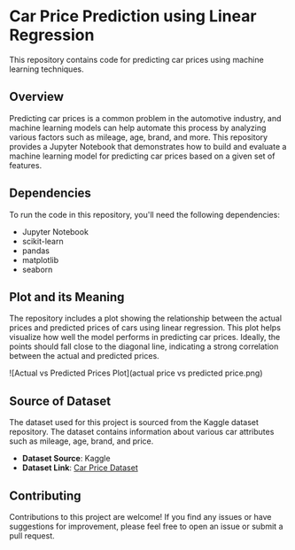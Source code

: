 # Car Price Prediction using Linear Regression

This repository contains code for predicting car prices using machine learning techniques.

## Overview

Predicting car prices is a common problem in the automotive industry, and machine learning models can help automate this process by analyzing various factors such as mileage, age, brand, and more. This repository provides a Jupyter Notebook that demonstrates how to build and evaluate a machine learning model for predicting car prices based on a given set of features.

## Dependencies

To run the code in this repository, you'll need the following dependencies:

- Jupyter Notebook
- scikit-learn
- pandas
- matplotlib
- seaborn

## Plot and its Meaning

The repository includes a plot showing the relationship between the actual prices and predicted prices of cars using linear regression. This plot helps visualize how well the model performs in predicting car prices. Ideally, the points should fall close to the diagonal line, indicating a strong correlation between the actual and predicted prices.

![Actual vs Predicted Prices Plot](actual price vs predicted price.png)

## Source of Dataset

The dataset used for this project is sourced from the Kaggle dataset repository. The dataset contains information about various car attributes such as mileage, age, brand, and price.

- **Dataset Source**: Kaggle
- **Dataset Link**: [Car Price Dataset](https://www.kaggle.com/datasets/nehalbirla/vehicle-dataset-from-cardekho)

## Contributing

Contributions to this project are welcome! If you find any issues or have suggestions for improvement, please feel free to open an issue or submit a pull request.


